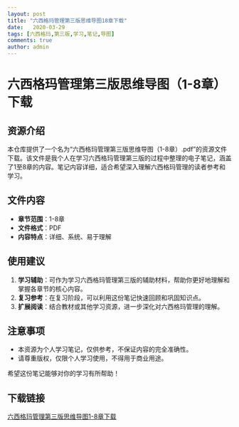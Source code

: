 ```yaml
---
layout: post
title: "六西格玛管理第三版思维导图18章下载"
date:   2020-03-29
tags: [六西格玛,第三版,学习,笔记,导图]
comments: true
author: admin
---
```

# 六西格玛管理第三版思维导图（1-8章）下载

## 资源介绍

本仓库提供了一个名为“六西格玛管理第三版思维导图（1-8章）.pdf”的资源文件下载。该文件是我个人在学习六西格玛管理第三版的过程中整理的电子笔记，涵盖了1至8章的内容。笔记内容详细，适合希望深入理解六西格玛管理的读者参考和学习。

## 文件内容

- **章节范围**：1-8章
- **文件格式**：PDF
- **内容特点**：详细、系统、易于理解

## 使用建议

1. **学习辅助**：可作为学习六西格玛管理第三版的辅助材料，帮助你更好地理解和掌握各章节的核心内容。
2. **复习参考**：在复习阶段，可以利用这份笔记快速回顾和巩固知识点。
3. **扩展阅读**：结合教材或其他学习资源，进一步深化对六西格玛管理的理解。

## 注意事项

- 本资源为个人学习笔记，仅供参考，不保证内容的完全准确性。
- 请尊重版权，仅限个人学习使用，不得用于商业用途。

希望这份笔记能够对你的学习有所帮助！

## 下载链接

[六西格玛管理第三版思维导图1-8章下载](https://pan.quark.cn/s/dd9faa558aa2)
